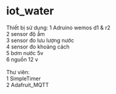 # iot_water
Thiết bị sử dụng:
 1 Adruino wemos d1 & r2 <BR>
 2 sensor độ ẩm <BR>
 3 sensor đo lưu lượng nước <BR>
 4 sensor đo khoảng cách <BR>
 5 bơm nước 5v <BR>
 6 nguồn 12 v <BR>
 <BR>
Thư viên: <BR>
 1 SimpleTimer  <BR>
 2 Adafruit_MQTT <BR>
 

